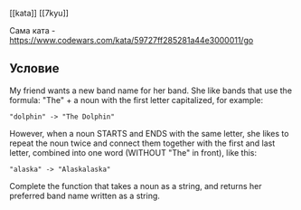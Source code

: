 [[kata]]
[[7kyu]]

Сама ката - https://www.codewars.com/kata/59727ff285281a44e3000011/go

## Условие
My friend wants a new band name for her band. She like bands that use the formula: "The" + a noun with the first letter capitalized, for example:

`"dolphin" -> "The Dolphin"`

However, when a noun STARTS and ENDS with the same letter, she likes to repeat the noun twice and connect them together with the first and last letter, combined into one word (WITHOUT "The" in front), like this:

`"alaska" -> "Alaskalaska"`

Complete the function that takes a noun as a string, and returns her preferred band name written as a string.